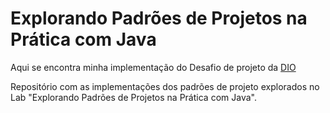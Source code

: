 # Explorando Padrões de Projetos na Prática com Java

Aqui se encontra minha implementação do Desafio de projeto
da [DIO](https://www.dio.me/bootcamp/coding-future-gft-aws-desenvolvimento-java-com-cloud-aws)

Repositório com as implementações dos padrões de projeto explorados no Lab "Explorando Padrões de
Projetos na Prática com Java".

